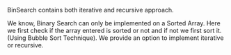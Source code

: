 BinSearch contains both iterative and recursive approach.

We know, Binary Search can only be implemented on a Sorted Array.
Here we first check if the array entered is sorted or not and if not we first sort it.(Using Bubble Sort Technique).
We provide an option to implement iterative or recursive.
